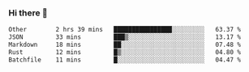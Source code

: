 ### Hi there 👋

<!--
**WShiBin/WShiBin** is a ✨ _special_ ✨ repository because its `README.md` (this file) appears on your GitHub profile.

Here are some ideas to get you started:

- 🔭 I’m currently working on ...
- 🌱 I’m currently learning ...
- 👯 I’m looking to collaborate on ...
- 🤔 I’m looking for help with ...
- 💬 Ask me about ...
- 📫 How to reach me: ...
- 😄 Pronouns: ...
- ⚡ Fun fact: ...
-->

<!--START_SECTION:waka-->

```txt
Other        2 hrs 39 mins   ████████████████░░░░░░░░░   63.37 %
JSON         33 mins         ███▒░░░░░░░░░░░░░░░░░░░░░   13.17 %
Markdown     18 mins         ██░░░░░░░░░░░░░░░░░░░░░░░   07.48 %
Rust         12 mins         █▒░░░░░░░░░░░░░░░░░░░░░░░   04.80 %
Batchfile    11 mins         █░░░░░░░░░░░░░░░░░░░░░░░░   04.47 %
```

<!--END_SECTION:waka-->
